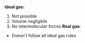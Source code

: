 **Ideal gas:**
1. Not possible
2. Volume negligible
3. No intermolecular forces
**Real gas**:
- Doesn't follow all ideal gas rules